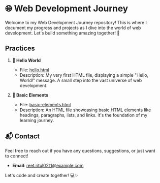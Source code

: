 # 🌐 Web Development Journey

Welcome to my Web Development Journey repository! This is where I document my progress and projects as I dive into the world of web development. Let's build something amazing together! 🚀

## Practices

1. **👋 Hello World**
   - File: [hello.html](./hello.html)
   - Description: My very first HTML file, displaying a simple "Hello, World!" message. A small step into the vast universe of web development.

2. **📄 Basic Elements**
   - File: [basic-elements.html](./basic-elements.html)
   - Description: An HTML file showcasing basic HTML elements like headings, paragraphs, lists, and links. It's the foundation of my learning journey.

## 📬 Contact

Feel free to reach out if you have any questions, suggestions, or just want to connect!

- **Email**: [reet.ritul0211@example.com](mailto:reet.ritul0211@example.com)

Let's code and create together! 💻✨
